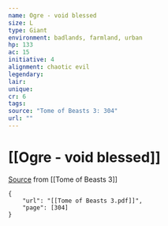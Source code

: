 ```yaml
---
name: Ogre - void blessed
size: L
type: Giant
environment: badlands, farmland, urban
hp: 133
ac: 15
initiative: 4
alignment: chaotic evil
legendary: 
lair: 
unique: 
cr: 6
tags: 
source: "Tome of Beasts 3: 304"
url: ""
---
```

# [[Ogre - void blessed]]

[Source](zotero://open-pdf/library/items/BLGR9HVR?page=304) from [[Tome of Beasts 3]]

```pdf
{
	"url": "[[Tome of Beasts 3.pdf]]",
	"page": [304]
}
```

